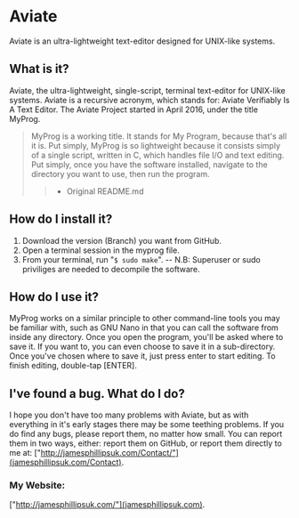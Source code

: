 # Aviate
Aviate is an ultra-lightweight text-editor designed for UNIX-like systems.

## What is it?
Aviate, the ultra-lightweight, single-script, terminal text-editor for UNIX-like systems.  Aviate is a recursive acronym, which stands for: Aviate Verifiably Is A Text Editor.  The Aviate Project started in April 2016, under the title MyProg.

> MyProg is a working title.  It stands for My Program, because that's all it is.  Put simply, MyProg is so lightweight because it consists simply of a single script, written in C, which handles file I/O and text editing.  Put simply, once you have the software installed, navigate to the directory you want to use, then run the program.
> >  - Original README.md
 

## How do I install it?
1. Download the version (Branch) you want from GitHub. 
2. Open a terminal session in the myprog file.
3. From your terminal, run "`$ sudo make`". 
-- N.B: Superuser or sudo priviliges are needed to decompile the software. 

## How do I use it?
MyProg works on a similar principle to other command-line tools you may be familiar with, such as GNU Nano in that you can call the software from inside any directory.  Once you open the program, you'll be asked where to save it.  If you want to, you can even choose to save it in a sub-directory.  Once 
you've chosen where to save it, just press enter to start editing.  To finish editing, double-tap [ENTER].

## I've found a bug.  What do I do?
I hope you don't have too many problems with Aviate, but as with everything in it's early stages there may be some teething problems.  If you do find any bugs, please report them, no matter how small.  You can report them in two ways, either: report them on GitHub, or report them directly to me at: ["http://jamesphillipsuk.com/Contact/"](jamesphillipsuk.com/Contact).

### My Website: 
["http://jamesphillipsuk.com/"](jamesphillipsuk.com).
